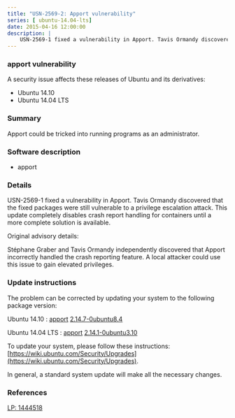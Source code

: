 ```yaml
---
title: "USN-2569-2: Apport vulnerability"
series: [ ubuntu-14.04-lts]
date: 2015-04-16 12:00:00
description: |
    USN-2569-1 fixed a vulnerability in Apport. Tavis Ormandy discovered that the fixed packages were still vulnerable to a privilege escalation attack. This update completely disables crash report handling for containers until a more complete solution is available.
--- 
```

 
 


### apport vulnerability

A security issue affects these releases of Ubuntu and its derivatives:

* Ubuntu 14.10
* Ubuntu 14.04 LTS

### Summary

Apport could be tricked into running programs as an administrator. 

### Software description

* apport 

### Details

USN-2569-1 fixed a vulnerability in Apport. Tavis Ormandy discovered that the fixed packages were still vulnerable to a privilege escalation attack. This update completely disables crash report handling for containers until a more complete solution is available.

Original advisory details:

 Stéphane Graber and Tavis Ormandy independently discovered that Apport incorrectly handled the crash reporting feature. A local attacker could use this issue to gain elevated privileges. 

### Update instructions

The problem can be corrected by updating your system to the following package version:

Ubuntu 14.10
 : [apport](https://launchpad.net/ubuntu/+source/apport) <span> [2.14.7-0ubuntu8.4](https://launchpad.net/ubuntu/+source/apport/2.14.7-0ubuntu8.4) </span> 

Ubuntu 14.04 LTS
 : [apport](https://launchpad.net/ubuntu/+source/apport) <span> [2.14.1-0ubuntu3.10](https://launchpad.net/ubuntu/+source/apport/2.14.1-0ubuntu3.10) </span> 

To update your system, please follow these instructions: [https://wiki.ubuntu.com/Security/Upgrades](https://wiki.ubuntu.com/Security/Upgrades).

In general, a standard system update will make all the necessary changes. 

### References

 
 [LP: 1444518](https://launchpad.net/bugs/1444518)
 

